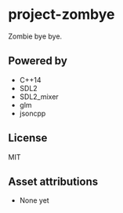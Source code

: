 # project-zombye

Zombie bye bye.

## Powered by

* C++14
* SDL2
* SDL2_mixer
* glm
* jsoncpp

## License

MIT

## Asset attributions

* None yet
